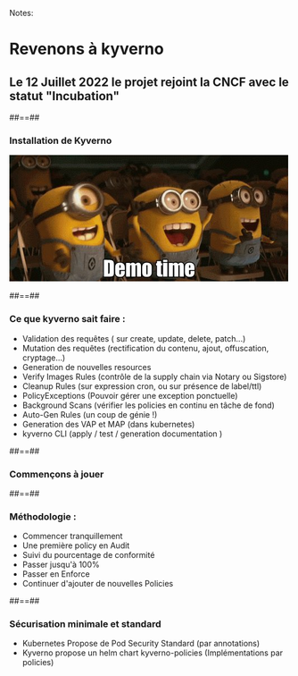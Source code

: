 
<!-- .slide: data-background="./assets/kubernetes/iletaitunefois.png"-->

Notes:
# Revenons à kyverno
## Le 12 Juillet 2022 le projet rejoint la CNCF avec le statut "Incubation"


##==##
<!-- .slide: class="transition-bg-sfeir-2" -->
### Installation de Kyverno
![h-500 center](./assets/techready/demo1.jpg)


##==##
<!-- .slide: data-background="./assets/techready/bkgnd.png"-->
### Ce que kyverno sait faire :
- Validation des requêtes ( sur create, update, delete, patch...)
- Mutation des requêtes (rectification du contenu, ajout, offuscation, cryptage...)
- Generation de nouvelles resources
- Verify Images Rules (contrôle de la supply chain via Notary ou Sigstore) 
- Cleanup Rules (sur expression cron, ou sur présence de label/ttl)
- PolicyExceptions (Pouvoir gérer une exception ponctuelle)
- Background Scans (vérifier les policies en continu en tâche de fond)
- Auto-Gen Rules (un coup de génie !)
- Generation des VAP et MAP (dans kubernetes)
- kyverno CLI (apply / test / generation documentation )
<!-- .element: class="list-fragment" -->

##==##
<!-- .slide: class="flex-row center" data-background="./assets/techready/bkgnd-demo-title2.png"-->
### Commençons à jouer


##==##
<!-- .slide: data-background="./assets/techready/bkgnd.png"-->
### Méthodologie :
- Commencer tranquillement
- Une première policy en Audit
- Suivi du pourcentage de conformité
- Passer jusqu'à 100%
- Passer en Enforce
- Continuer d'ajouter de nouvelles Policies
<!-- .element: class="list-fragment" -->

##==##
<!-- .slide: data-background="./assets/techready/bkgnd.png"-->
### Sécurisation minimale et standard
- Kubernetes Propose de Pod Security Standard (par annotations)
- Kyverno propose un helm chart kyverno-policies (Implémentations par policies)
<!-- .element: class="list-fragment" -->


